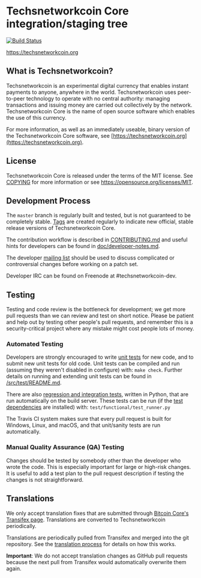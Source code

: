 Techsnetworkcoin Core integration/staging tree
=====================================

[![Build Status](https://travis-ci.org/techsnetworkcoin-project/techsnetworkcoin.svg?branch=master)](https://travis-ci.org/techsnetworkcoin-project/techsnetworkcoin)

https://techsnetworkcoin.org

What is Techsnetworkcoin?
----------------

Techsnetworkcoin is an experimental digital currency that enables instant payments to
anyone, anywhere in the world. Techsnetworkcoin uses peer-to-peer technology to operate
with no central authority: managing transactions and issuing money are carried
out collectively by the network. Techsnetworkcoin Core is the name of open source
software which enables the use of this currency.

For more information, as well as an immediately useable, binary version of
the Techsnetworkcoin Core software, see [https://techsnetworkcoin.org](https://techsnetworkcoin.org).

License
-------

Techsnetworkcoin Core is released under the terms of the MIT license. See [COPYING](COPYING) for more
information or see https://opensource.org/licenses/MIT.

Development Process
-------------------

The `master` branch is regularly built and tested, but is not guaranteed to be
completely stable. [Tags](https://github.com/techsnetworkcoin-project/techsnetworkcoin/tags) are created
regularly to indicate new official, stable release versions of Techsnetworkcoin Core.

The contribution workflow is described in [CONTRIBUTING.md](CONTRIBUTING.md)
and useful hints for developers can be found in [doc/developer-notes.md](doc/developer-notes.md).

The developer [mailing list](https://groups.google.com/forum/#!forum/techsnetworkcoin-dev)
should be used to discuss complicated or controversial changes before working
on a patch set.

Developer IRC can be found on Freenode at #techsnetworkcoin-dev.

Testing
-------

Testing and code review is the bottleneck for development; we get more pull
requests than we can review and test on short notice. Please be patient and help out by testing
other people's pull requests, and remember this is a security-critical project where any mistake might cost people
lots of money.

### Automated Testing

Developers are strongly encouraged to write [unit tests](src/test/README.md) for new code, and to
submit new unit tests for old code. Unit tests can be compiled and run
(assuming they weren't disabled in configure) with: `make check`. Further details on running
and extending unit tests can be found in [/src/test/README.md](/src/test/README.md).

There are also [regression and integration tests](/test), written
in Python, that are run automatically on the build server.
These tests can be run (if the [test dependencies](/test) are installed) with: `test/functional/test_runner.py`

The Travis CI system makes sure that every pull request is built for Windows, Linux, and macOS, and that unit/sanity tests are run automatically.

### Manual Quality Assurance (QA) Testing

Changes should be tested by somebody other than the developer who wrote the
code. This is especially important for large or high-risk changes. It is useful
to add a test plan to the pull request description if testing the changes is
not straightforward.

Translations
------------

We only accept translation fixes that are submitted through [Bitcoin Core's Transifex page](https://www.transifex.com/projects/p/bitcoin/).
Translations are converted to Techsnetworkcoin periodically.

Translations are periodically pulled from Transifex and merged into the git repository. See the
[translation process](doc/translation_process.md) for details on how this works.

**Important**: We do not accept translation changes as GitHub pull requests because the next
pull from Transifex would automatically overwrite them again.
